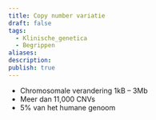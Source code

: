 ```yaml
---
title: Copy number variatie
draft: false
tags:
  - Klinische_genetica
  - Begrippen
aliases: 
description: 
publish: true
---
```


- Chromosomale verandering 1kB – 3Mb
- Meer dan 11,000 CNVs
- 5% van het humane genoom